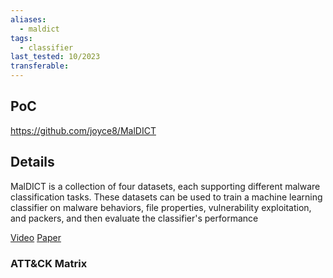 ```yaml
---
aliases:
  - maldict
tags:
  - classifier
last_tested: 10/2023
transferable:
---
```


## **PoC**
 https://github.com/joyce8/MalDICT  

## **Details**
MalDICT is a collection of four datasets, each supporting different malware classification tasks. These datasets can be used to train a machine learning classifier on malware behaviors, file properties, vulnerability exploitation, and packers, and then evaluate the classifier's performance 

[Video]()
[Paper]([https://arxiv.org/abs/2310.11706](https://arxiv.org/abs/2310.11706)) 
### ATT&CK Matrix